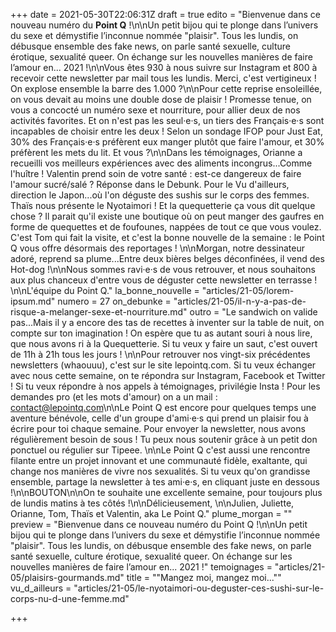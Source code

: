 +++
date = 2021-05-30T22:06:31Z
draft = true
edito = "Bienvenue dans ce nouveau numéro du **Point Q** !\n\nUn petit bijou qui te plonge dans l’univers du sexe et démystifie l’inconnue nommée \"plaisir\". Tous les lundis, on débusque ensemble des fake news, on parle santé sexuelle, culture érotique, sexualité queer. On échange sur les nouvelles manières de faire l’amour en... 2021 !\n\nVous êtes 930 à nous suivre sur Instagram et 800 à recevoir cette newsletter par mail tous les lundis. Merci, c'est vertigineux ! On explose ensemble la barre des 1.000 ?\n\nPour cette reprise ensoleillée, on vous devait au moins une double dose de plaisir ! Promesse tenue, on vous a concocté un numéro sexe et nourriture, pour allier deux de nos activités favorites. Et on n'est pas les seul·e·s, un tiers des Français·e·s sont incapables de choisir entre les deux ! Selon un sondage IFOP pour Just Eat, 30% des Français·e·s préfèrent eux manger plutôt que faire l'amour, et 30% préfèrent les mets du lit. Et vous ?\n\nDans les témoignages, Orianne a recueilli vos meilleurs expériences avec des aliments incongrus...Comme l'huître ! Valentin prend soin de votre santé : est-ce dangereux de faire l'amour sucré/salé ? Réponse dans le Debunk. Pour le Vu d'ailleurs, direction le Japon...où l'on déguste des sushis sur le corps des femmes. Thaïs nous présente le Nyotaimori ! Et la quequetterie ça vous dit quelque chose ? Il parait qu'il existe une boutique où on peut manger des gaufres en forme de quequettes et de foufounes, nappées de tout ce que vous voulez. C'est Tom qui fait la visite, et c'est la bonne nouvelle de la semaine : le Point Q vous offre désormais des reportages ! \n\nMorgan, notre dessinateur adoré, reprend sa plume...Entre deux bières belges déconfinées, il vend des Hot-dog !\n\nNous sommes ravi·e·s de vous retrouver, et nous souhaitons aux plus chanceux d'entre vous de déguster cette newsletter en terrasse ! \n\nL'équipe du Point Q."
la_bonne_nouvelle = "articles/21-05/lorem-ipsum.md"
numero = 27
on_debunke = "articles/21-05/il-n-y-a-pas-de-risque-a-melanger-sexe-et-nourriture.md"
outro = "Le sandwich on valide pas...Mais il y a encore des tas de recettes à inventer sur la table de nuit, on compte sur ton imagination ! On espère que tu as autant souri à nous lire, que nous avons ri à la Quequetterie. Si tu veux y faire un saut, c'est ouvert de 11h à 21h tous les jours ! \n\nPour retrouver nos vingt-six précédentes newsletters (whaouuu), c'est sur le site lepointq.com. Si tu veux échanger avec nous cette semaine, on te répondra sur Instagram, Facebook et Twitter ! Si tu veux répondre à nos appels à témoignages, privilégie Insta ! Pour les demandes pro (et les mots d'amour) on a un mail : contact@lepointq.com\n\nLe Point Q est encore pour quelques temps une aventure bénévole, celle d'un groupe d'ami·e·s qui prend un plaisir fou à écrire pour toi chaque semaine. Pour envoyer la newsletter, nous avons régulièrement besoin de sous ! Tu peux nous soutenir grâce à un petit don ponctuel ou régulier sur Tipeee.  \n\nLe Point Q c'est aussi une rencontre filante entre un projet innovant et une communauté fidèle, exaltante, qui change nos manières de vivre nos sexualités. Si tu veux qu'on grandisse ensemble, partage la newsletter à tes ami·e·s, en cliquant juste en dessous !\n\nBOUTON\n\nOn te souhaite une excellente semaine, pour toujours plus de lundis matins à tes côtés !\n\nDélicieusement, \n\nJulien, Juliette, Orianne, Tom, Thaïs et Valentin, aka Le Point Q."
plume_morgan = ""
preview = "Bienvenue dans ce nouveau numéro du Point Q !\n\nUn petit bijou qui te plonge dans l’univers du sexe et démystifie l’inconnue nommée \"plaisir\". Tous les lundis, on débusque ensemble des fake news, on parle santé sexuelle, culture érotique, sexualité queer. On échange sur les nouvelles manières de faire l’amour en... 2021 !"
temoignages = "articles/21-05/plaisirs-gourmands.md"
title = "\"Mangez moi, mangez moi...\""
vu_d_ailleurs = "articles/21-05/le-nyotaimori-ou-deguster-ces-sushi-sur-le-corps-nu-d-une-femme.md"

+++
